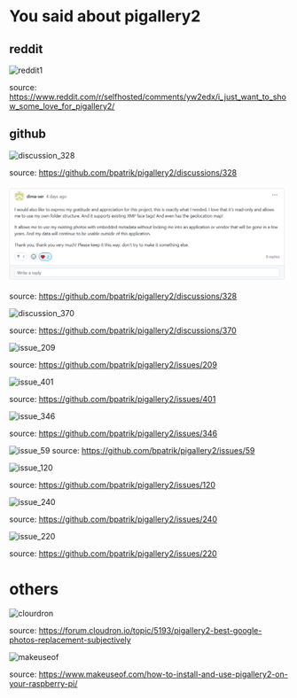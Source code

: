 # You said about pigallery2


## reddit

![reddit1](assets/reddit1.jpg)

source: https://www.reddit.com/r/selfhosted/comments/yw2edx/i_just_want_to_show_some_love_for_pigallery2/

## github

![discussion_328](assets/discussion_328.png)

source: https://github.com/bpatrik/pigallery2/discussions/328

![discussion_328](assets/discussion_328_2.png)

source: https://github.com/bpatrik/pigallery2/discussions/328

![discussion_370](assets/discussion_370.png)

source: https://github.com/bpatrik/pigallery2/discussions/370

![issue_209](assets/issue_209.png)

source: https://github.com/bpatrik/pigallery2/issues/209

![issue_401](assets/issue_401.png)

source: https://github.com/bpatrik/pigallery2/issues/401

![issue_346](assets/issue_346.png)

source: https://github.com/bpatrik/pigallery2/issues/346

![issue_59](assets/issue_59.png)
source: https://github.com/bpatrik/pigallery2/issues/59

![issue_120](assets/issue_120.png)

source: https://github.com/bpatrik/pigallery2/issues/120

![issue_240](assets/issue_240.png)

source: https://github.com/bpatrik/pigallery2/issues/240

![issue_220](assets/issue_220.png)

source: https://github.com/bpatrik/pigallery2/issues/220


# others

![clourdron](assets/clourdron.png)

source: https://forum.cloudron.io/topic/5193/pigallery2-best-google-photos-replacement-subjectively

![makeuseof](assets/makeuseof.png)

source: https://www.makeuseof.com/how-to-install-and-use-pigallery2-on-your-raspberry-pi/

